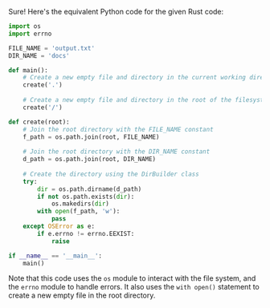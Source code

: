 Sure! Here's the equivalent Python code for the given Rust code:
```python
import os
import errno

FILE_NAME = 'output.txt'
DIR_NAME = 'docs'

def main():
    # Create a new empty file and directory in the current working directory
    create('.')
    
    # Create a new empty file and directory in the root of the filesystem
    create('/')

def create(root):
    # Join the root directory with the FILE_NAME constant
    f_path = os.path.join(root, FILE_NAME)
    
    # Join the root directory with the DIR_NAME constant
    d_path = os.path.join(root, DIR_NAME)
    
    # Create the directory using the DirBuilder class
    try:
        dir = os.path.dirname(d_path)
        if not os.path.exists(dir):
            os.makedirs(dir)
        with open(f_path, 'w'):
            pass
    except OSError as e:
        if e.errno != errno.EEXIST:
            raise

if __name__ == '__main__':
    main()
```
Note that this code uses the `os` module to interact with the file system, and the `errno` module to handle errors. It also uses the `with open()` statement to create a new empty file in the root directory.
